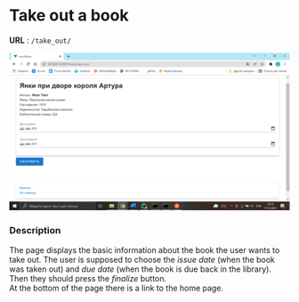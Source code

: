 # Take out a book

**URL** : `/take_out/`

![Take out page](img/take_out.png "Take out page")

### Description

The page displays the basic information about the book the user wants to take out. The user is supposed to choose the _issue date_ (when the book was taken out) and _due date_ (when the book is due
back in the library). Then they should press the _finalize_ button.  
At the bottom of the page there is a link to the home page.